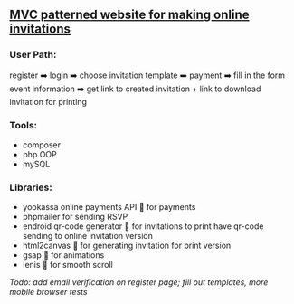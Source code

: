 ## [MVC patterned website for making online invitations](https://cz82944.tw1.ru/)

### User Path:

register :arrow_right: login :arrow_right: choose invitation template :arrow_right: payment :arrow_right: fill in the form event information :arrow_right: get link to created invitation + link to download invitation for printing

### Tools:

- composer
- php OOP
- mySQL

### Libraries:

- yookassa online payments API :small_blue_diamond: for payments
- phpmailer for sending RSVP
- endroid qr-code generator :small_blue_diamond: for invitations to print have qr-code sending to online invitation version
- html2canvas :small_blue_diamond: for generating invitation for print version
- gsap :small_blue_diamond: for animations
- lenis :small_blue_diamond: for smooth scroll

_Todo: add email verification on register page; fill out templates, more mobile browser tests_
